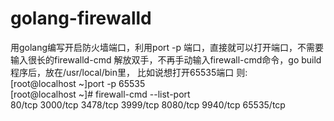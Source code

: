 # golang-firewalld
用golang编写开启防火墙端口，利用port -p 端口，直接就可以打开端口，不需要输入很长的firewalld-cmd
解放双手，不再手动输入firewall-cmd命令，go build程序后，放在/usr/local/bin里， 比如说想打开65535端口 则:
<br>
 [root@localhost ~]port -p 65535
 <br>
 [root@localhost ~]# firewall-cmd --list-port
 <br>
80/tcp 3000/tcp 3478/tcp 3999/tcp 8080/tcp 9940/tcp 65535/tcp
